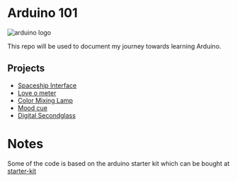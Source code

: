 # Arduino 101

![arduino logo](https://github.com/ygorcarmo/arduino-starter-kit/blob/main/assets/img/arduino-logo.png)

This repo will be used to document my journey towards learning Arduino.

## Projects

- [Spaceship Interface](./spaceship-interface/README.md)
- [Love o meter](./love-o-meter/README.md)
- [Color Mixing Lamp](./color-mixing-lamp/README.md)
- [Mood cue](./servo-mood-indicator/README.md)
- [Digital Secondglass](./digital-second-glass/README.md)

# Notes

Some of the code is based on the arduino starter kit which can be bought at [starter-kit](https://store.arduino.cc/products/arduino-starter-kit-multi-language)
